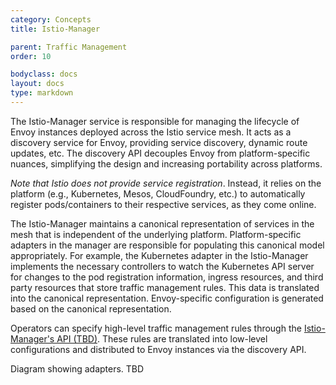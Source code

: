 ```yaml
---
category: Concepts
title: Istio-Manager

parent: Traffic Management
order: 10

bodyclass: docs
layout: docs
type: markdown
---
```


The Istio-Manager service is responsible for managing the lifecycle of
Envoy instances deployed across the Istio service mesh. It acts as a
discovery service for Envoy, providing service discovery, dynamic route
updates, etc. The discovery API decouples Envoy from
platform-specific nuances, simplifying the design and increasing
portability across platforms.

_Note that Istio does not provide service registration_. Instead, it relies
on the platform (e.g., Kubernetes, Mesos, CloudFoundry, etc.) to
automatically register pods/containers to their respective services, as
they come online.

The Istio-Manager maintains a canonical representation of services in the
mesh that is independent of the underlying platform. Platform-specific
adapters in the manager are responsible for populating this canonical model
appropriately. For example, the Kubernetes adapter in the Istio-Manager
implements the necessary controllers to watch the Kubernetes API server for
changes to the pod registration information, ingress resources, and third
party resources that store traffic management rules. This data is
translated into the canonical representation. Envoy-specific configuration
is generated based on the canonical representation.

Operators can specify high-level traffic management rules through the
[Istio-Manager's API (TBD)](). These rules are translated into low-level
configurations and distributed to Envoy instances via the discovery API.

Diagram showing adapters. TBD
